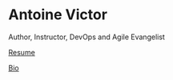 # Antoine Victor
Author, Instructor, DevOps and Agile Evangelist 

[Resume](https://github.com/ProDataMan/Antoine-Victor/blob/main/resume.md)

[Bio](https://github.com/ProDataMan/Antoine-Victor/blob/main/Bio.md)

